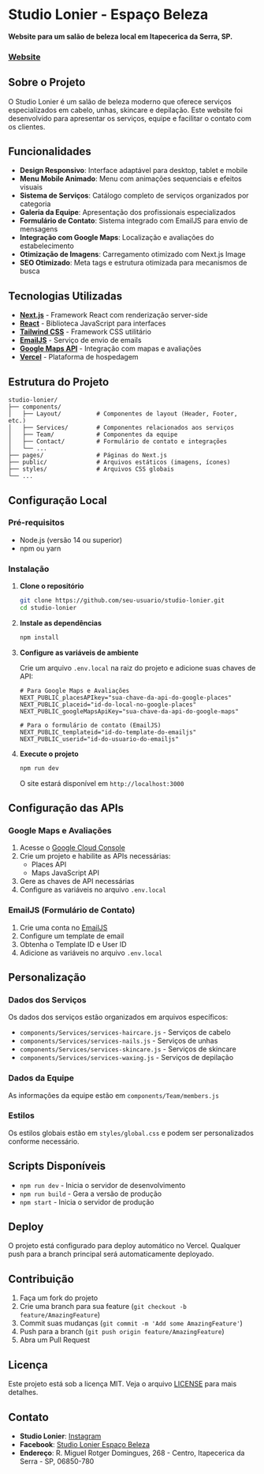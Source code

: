 # Studio Lonier - Espaço Beleza

**Website para um salão de beleza local em Itapecerica da Serra, SP.**

### [Website](https://lonier-repo.vercel.app)

## Sobre o Projeto

O Studio Lonier é um salão de beleza moderno que oferece serviços especializados em cabelo, unhas, skincare e depilação. Este website foi desenvolvido para apresentar os serviços, equipe e facilitar o contato com os clientes.

## Funcionalidades

- **Design Responsivo**: Interface adaptável para desktop, tablet e mobile
- **Menu Mobile Animado**: Menu com animações sequenciais e efeitos visuais
- **Sistema de Serviços**: Catálogo completo de serviços organizados por categoria
- **Galeria da Equipe**: Apresentação dos profissionais especializados
- **Formulário de Contato**: Sistema integrado com EmailJS para envio de mensagens
- **Integração com Google Maps**: Localização e avaliações do estabelecimento
- **Otimização de Imagens**: Carregamento otimizado com Next.js Image
- **SEO Otimizado**: Meta tags e estrutura otimizada para mecanismos de busca

## Tecnologias Utilizadas

- **[Next.js](https://nextjs.org/)** - Framework React com renderização server-side
- **[React](https://reactjs.org/)** - Biblioteca JavaScript para interfaces
- **[Tailwind CSS](https://tailwindcss.com/)** - Framework CSS utilitário
- **[EmailJS](https://www.emailjs.com/)** - Serviço de envio de emails
- **[Google Maps API](https://developers.google.com/maps)** - Integração com mapas e avaliações
- **[Vercel](https://vercel.com/)** - Plataforma de hospedagem

## Estrutura do Projeto

```
studio-lonier/
├── components/
│   ├── Layout/          # Componentes de layout (Header, Footer, etc.)
│   ├── Services/        # Componentes relacionados aos serviços
│   ├── Team/            # Componentes da equipe
│   ├── Contact/         # Formulário de contato e integrações
│   └── ...
├── pages/               # Páginas do Next.js
├── public/              # Arquivos estáticos (imagens, ícones)
├── styles/              # Arquivos CSS globais
└── ...
```

## Configuração Local

### Pré-requisitos

- Node.js (versão 14 ou superior)
- npm ou yarn

### Instalação

1. **Clone o repositório**
   ```bash
   git clone https://github.com/seu-usuario/studio-lonier.git
   cd studio-lonier
   ```

2. **Instale as dependências**
   ```bash
   npm install
   ```

3. **Configure as variáveis de ambiente**
   
   Crie um arquivo `.env.local` na raiz do projeto e adicione suas chaves de API:

   ```env
   # Para Google Maps e Avaliações
   NEXT_PUBLIC_placesAPIkey="sua-chave-da-api-do-google-places"
   NEXT_PUBLIC_placeid="id-do-local-no-google-places"
   NEXT_PUBLIC_googleMapsApiKey="sua-chave-da-api-do-google-maps"

   # Para o formulário de contato (EmailJS)
   NEXT_PUBLIC_templateid="id-do-template-do-emailjs"
   NEXT_PUBLIC_userid="id-do-usuario-do-emailjs"
   ```

4. **Execute o projeto**
   ```bash
   npm run dev
   ```

   O site estará disponível em `http://localhost:3000`

## Configuração das APIs

### Google Maps e Avaliações

1. Acesse o [Google Cloud Console](https://console.cloud.google.com/)
2. Crie um projeto e habilite as APIs necessárias:
   - Places API
   - Maps JavaScript API
3. Gere as chaves de API necessárias
4. Configure as variáveis no arquivo `.env.local`

### EmailJS (Formulário de Contato)

1. Crie uma conta no [EmailJS](https://www.emailjs.com/)
2. Configure um template de email
3. Obtenha o Template ID e User ID
4. Adicione as variáveis no arquivo `.env.local`

## Personalização

### Dados dos Serviços

Os dados dos serviços estão organizados em arquivos específicos:
- `components/Services/services-haircare.js` - Serviços de cabelo
- `components/Services/services-nails.js` - Serviços de unhas
- `components/Services/services-skincare.js` - Serviços de skincare
- `components/Services/services-waxing.js` - Serviços de depilação

### Dados da Equipe

As informações da equipe estão em `components/Team/members.js`

### Estilos

Os estilos globais estão em `styles/global.css` e podem ser personalizados conforme necessário.

## Scripts Disponíveis

- `npm run dev` - Inicia o servidor de desenvolvimento
- `npm run build` - Gera a versão de produção
- `npm start` - Inicia o servidor de produção

## Deploy

O projeto está configurado para deploy automático no Vercel. Qualquer push para a branch principal será automaticamente deployado.

## Contribuição

1. Faça um fork do projeto
2. Crie uma branch para sua feature (`git checkout -b feature/AmazingFeature`)
3. Commit suas mudanças (`git commit -m 'Add some AmazingFeature'`)
4. Push para a branch (`git push origin feature/AmazingFeature`)
5. Abra um Pull Request

## Licença

Este projeto está sob a licença MIT. Veja o arquivo [LICENSE](LICENSE) para mais detalhes.

## Contato

- **Studio Lonier**: [Instagram](https://www.instagram.com/studiolonier/)
- **Facebook**: [Studio Lonier Espaço Beleza](https://www.facebook.com/studiolonierespacobeleza/)
- **Endereço**: R. Miguel Rotger Domingues, 268 - Centro, Itapecerica da Serra - SP, 06850-780